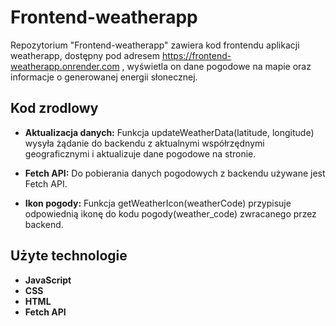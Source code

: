 # Frontend-weatherapp

Repozytorium "Frontend-weatherapp" zawiera kod frontendu aplikacji weatherapp, dostępny pod adresem https://frontend-weatherapp.onrender.com , wyświetla on dane pogodowe na mapie oraz informacje o generowanej energii słonecznej.

## Kod zrodlowy
* **Aktualizacja danych:** 
Funkcja updateWeatherData(latitude, longitude) wysyła żądanie do backendu z aktualnymi współrzędnymi geograficznymi i aktualizuje dane pogodowe na stronie.

* **Fetch API:**
Do pobierania danych pogodowych z backendu używane jest Fetch API.

* **Ikon pogody:**
Funkcja getWeatherIcon(weatherCode) przypisuje odpowiednią ikonę do kodu pogody(weather_code) zwracanego przez backend.

## Użyte technologie

* **JavaScript**
* **CSS**
* **HTML**
* **Fetch API**

